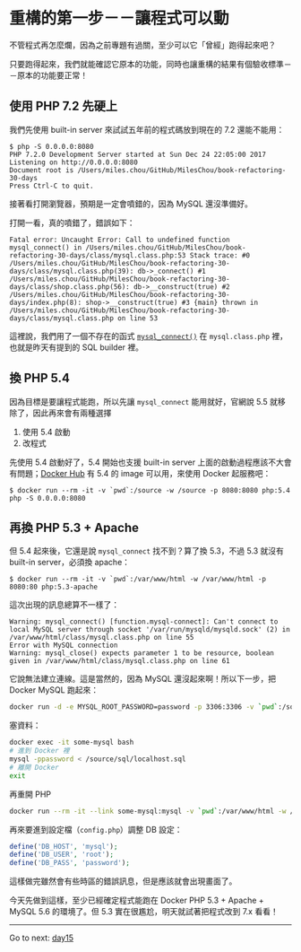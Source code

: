# 重構的第一步－－讓程式可以動

不管程式再怎麼爛，因為之前專題有過關，至少可以它「曾經」跑得起來吧？

只要跑得起來，我們就能確認它原本的功能，同時也讓重構的結果有個驗收標準－－原本的功能要正常！

## 使用 PHP 7.2 先硬上

我們先使用 built-in server 來試試五年前的程式碼放到現在的 7.2 還能不能用：

```
$ php -S 0.0.0.0:8080
PHP 7.2.0 Development Server started at Sun Dec 24 22:05:00 2017
Listening on http://0.0.0.0:8080
Document root is /Users/miles.chou/GitHub/MilesChou/book-refactoring-30-days
Press Ctrl-C to quit.
```

接著看打開瀏覽器，預期是一定會噴錯的，因為 MySQL 還沒準備好。

打開一看，真的噴錯了，錯誤如下：

```
Fatal error: Uncaught Error: Call to undefined function mysql_connect() in /Users/miles.chou/GitHub/MilesChou/book-refactoring-30-days/class/mysql.class.php:53 Stack trace: #0 /Users/miles.chou/GitHub/MilesChou/book-refactoring-30-days/class/mysql.class.php(39): db->_connect() #1 /Users/miles.chou/GitHub/MilesChou/book-refactoring-30-days/class/shop.class.php(56): db->__construct(true) #2 /Users/miles.chou/GitHub/MilesChou/book-refactoring-30-days/index.php(8): shop->__construct(true) #3 {main} thrown in /Users/miles.chou/GitHub/MilesChou/book-refactoring-30-days/class/mysql.class.php on line 53
```

這裡說，我們用了一個不存在的函式 [`mysql_connect()`](http://php.net/manual/en/function.mysql-connect.php) 在 `mysql.class.php` 裡，也就是昨天有提到的 SQL builder 裡。

## 換 PHP 5.4

因為目標是要讓程式能跑，所以先讓 `mysql_connect` 能用就好，官網說 5.5 就移除了，因此再來會有兩種選擇

1. 使用 5.4 啟動
2. 改程式

先使用 5.4 啟動好了，5.4 開始也支援 built-in server 上面的啟動過程應該不大會有問題；[Docker Hub](https://hub.docker.com/) 有 5.4 的 image 可以用，來使用 Docker 起服務吧：

```
$ docker run --rm -it -v `pwd`:/source -w /source -p 8080:8080 php:5.4 php -S 0.0.0.0:8080
```

## 再換 PHP 5.3 + Apache

但 5.4 起來後，它還是說 `mysql_connect` 找不到？算了換 5.3，不過 5.3 就沒有 built-in server，必須換 apache：

```
$ docker run --rm -it -v `pwd`:/var/www/html -w /var/www/html -p 8080:80 php:5.3-apache
```

這次出現的訊息總算不一樣了：

```
Warning: mysql_connect() [function.mysql-connect]: Can't connect to local MySQL server through socket '/var/run/mysqld/mysqld.sock' (2) in /var/www/html/class/mysql.class.php on line 55
Error with MySQL connection
Warning: mysql_close() expects parameter 1 to be resource, boolean given in /var/www/html/class/mysql.class.php on line 61
```

它說無法建立連線。這是當然的，因為 MySQL 還沒起來啊！所以下一步，把 Docker MySQL 跑起來：

```bash
docker run -d -e MYSQL_ROOT_PASSWORD=password -p 3306:3306 -v `pwd`:/source --name some-mysql mysql:5.6
```

塞資料：

```bash
docker exec -it some-mysql bash
# 進到 Docker 裡
mysql -ppassword < /source/sql/localhost.sql
# 離開 Docker 
exit
```

再重開 PHP

```bash
docker run --rm -it --link some-mysql:mysql -v `pwd`:/var/www/html -w /var/www/html -p 8080:80 php:5.3-apache
```

再來要進到設定檔（`config.php`）調整 DB 設定：

```php
define('DB_HOST', 'mysql');
define('DB_USER', 'root');
define('DB_PASS', 'password');
```

這樣做完雖然會有些時區的錯誤訊息，但是應該就會出現畫面了。

今天先做到這樣，至少已經確定程式能跑在 Docker PHP 5.3 + Apache + MySQL 5.6 的環境了。但 5.3 實在很尷尬，明天就試著把程式改到 7.x 看看！

* * *
Go to next:
[day15](day15.md)
